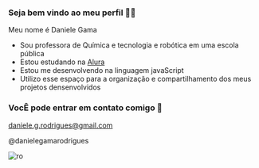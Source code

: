 ### Seja bem vindo ao meu perfil 👋💙

Meu nome é Daniele Gama

- Sou professora de Química e tecnologia e robótica em uma escola pública
- Estou estudando na [Alura](www.alura.com.br)
- Estou me desenvolvendo na linguagem javaScript
- Utilizo esse espaço para a organização e compartilhamento dos meus projetos densenvolvidos

### VocÊ pode entrar em contato comigo 📧

daniele.g.rodrigues@gmail.com

@danielegamarodrigues

![ro](https://media1.tenor.com/m/ebTWNO6KmNYAAAAC/picapau-puchapenas.gif)
